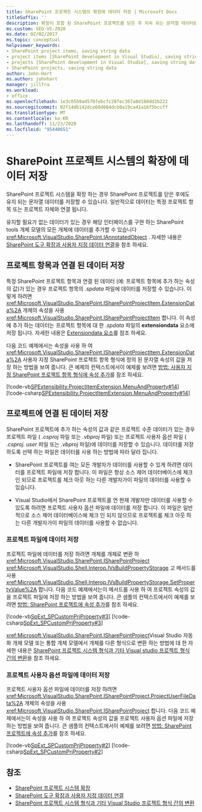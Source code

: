 ```yaml
---
title: SharePoint 프로젝트 시스템의 확장에 데이터 저장 | Microsoft Docs
titleSuffix: ''
description: 확장이 포함 된 SharePoint 프로젝트를 닫은 후 지속 되는 문자열 데이터를 저장 하는 방법에 대해 알아봅니다.
ms.custom: SEO-VS-2020
ms.date: 02/02/2017
ms.topic: conceptual
helpviewer_keywords:
- SharePoint project items, saving string data
- project items [SharePoint development in Visual Studio], saving string data
- projects [SharePoint development in Visual Studio], saving string data
- SharePoint projects, saving string data
author: John-Hart
ms.author: johnhart
manager: jillfra
ms.workload:
- office
ms.openlocfilehash: 1e3c05b9ad570febcfc28fec367a8d180dd2b222
ms.sourcegitcommit: 02f14db142dce68d084dcb0a19ca41a16f5bccff
ms.translationtype: MT
ms.contentlocale: ko-KR
ms.lasthandoff: 11/23/2020
ms.locfileid: "95440651"
---
```

# <a name="save-data-in-extensions-of-the-sharepoint-project-system"></a>SharePoint 프로젝트 시스템의 확장에 데이터 저장
  SharePoint 프로젝트 시스템을 확장 하는 경우 SharePoint 프로젝트를 닫은 후에도 유지 되는 문자열 데이터를 저장할 수 있습니다. 일반적으로 데이터는 특정 프로젝트 항목 또는 프로젝트 자체와 연결 됩니다.

 유지할 필요가 없는 데이터가 있는 경우 해당 인터페이스를 구현 하는 SharePoint tools 개체 모델의 모든 개체에 데이터를 추가할 수 있습니다 <xref:Microsoft.VisualStudio.SharePoint.IAnnotatedObject> . 자세한 내용은 [SharePoint 도구 확장과 사용자 지정 데이터 연결](../sharepoint/associating-custom-data-with-sharepoint-tools-extensions.md)을 참조 하세요.

## <a name="save-data-that-is-associated-with-a-project-item"></a>프로젝트 항목과 연결 된 데이터 저장
 특정 SharePoint 프로젝트 항목과 연결 된 데이터 (예: 프로젝트 항목에 추가 하는 속성의 값)가 있는 경우 프로젝트 항목의 *.spdata* 파일에 데이터를 저장할 수 있습니다. 이렇게 하려면 <xref:Microsoft.VisualStudio.SharePoint.ISharePointProjectItem.ExtensionData%2A> 개체의 속성을 사용 <xref:Microsoft.VisualStudio.SharePoint.ISharePointProjectItem> 합니다. 이 속성에 추가 하는 데이터는 프로젝트 항목에 대 한 *.spdata* 파일의 **extensiondata** 요소에 저장 됩니다. 자세한 내용은 [Extensiondata 요소](../sharepoint/extensiondata-element.md)를 참조 하세요.

 다음 코드 예제에서는 속성을 사용 하 여 <xref:Microsoft.VisualStudio.SharePoint.ISharePointProjectItem.ExtensionData%2A> 사용자 지정 SharePoint 프로젝트 항목 형식에 정의 된 문자열 속성의 값을 저장 하는 방법을 보여 줍니다. 큰 예제의 컨텍스트에서이 예제를 보려면 [방법: 사용자 지정 SharePoint 프로젝트 항목 형식에 속성 추가](../sharepoint/how-to-add-a-property-to-a-custom-sharepoint-project-item-type.md)를 참조 하세요.

 [!code-vb[SPExtensibility.ProjectItemExtension.MenuAndProperty#14](../sharepoint/codesnippet/VisualBasic/projectitemmenuandproperty/extension/projectitemtypeproperty.vb#14)]
 [!code-csharp[SPExtensibility.ProjectItemExtension.MenuAndProperty#14](../sharepoint/codesnippet/CSharp/projectitemmenuandproperty/extension/projectitemtypeproperty.cs#14)]

## <a name="save-data-that-is-associated-with-a-project"></a>프로젝트에 연결 된 데이터 저장
 SharePoint 프로젝트에 추가 하는 속성의 값과 같은 프로젝트 수준 데이터가 있는 경우 프로젝트 파일 ( *.csproj* 파일 또는 *.vbproj* 파일) 또는 프로젝트 사용자 옵션 파일 ( *.csproj. user* 파일 또는 *.vbproj* 파일)에 데이터를 저장할 수 있습니다. 데이터를 저장 하도록 선택 하는 파일은 데이터를 사용 하는 방법에 따라 달라 집니다.

- SharePoint 프로젝트를 여는 모든 개발자가 데이터를 사용할 수 있게 하려면 데이터를 프로젝트 파일에 저장 합니다. 이 파일은 항상 소스 제어 데이터베이스에 체크 인 되므로 프로젝트를 체크 아웃 하는 다른 개발자가이 파일의 데이터를 사용할 수 있습니다.

- Visual Studio에서 SharePoint 프로젝트를 연 현재 개발자만 데이터를 사용할 수 있도록 하려면 프로젝트 사용자 옵션 파일에 데이터를 저장 합니다. 이 파일은 일반적으로 소스 제어 데이터베이스에 체크 인 되지 않으므로 프로젝트를 체크 아웃 하는 다른 개발자가이 파일의 데이터를 사용할 수 없습니다.

### <a name="save-data-to-the-project-file"></a>프로젝트 파일에 데이터 저장
 프로젝트 파일에 데이터를 저장 하려면 개체를 개체로 변환 하 <xref:Microsoft.VisualStudio.SharePoint.ISharePointProject> <xref:Microsoft.VisualStudio.Shell.Interop.IVsBuildPropertyStorage> 고 메서드를 사용 <xref:Microsoft.VisualStudio.Shell.Interop.IVsBuildPropertyStorage.SetPropertyValue%2A> 합니다. 다음 코드 예제에서는이 메서드를 사용 하 여 프로젝트 속성의 값을 프로젝트 파일에 저장 하는 방법을 보여 줍니다. 큰 샘플의 컨텍스트에서이 예제를 보려면 [방법: SharePoint 프로젝트에 속성 추가](../sharepoint/how-to-add-a-property-to-sharepoint-projects.md)를 참조 하세요.

 [!code-vb[SpExt_SPCustomPrjProperty#3](../sharepoint/codesnippet/VisualBasic/customspproperty/customproperty.vb#3)]
 [!code-csharp[SpExt_SPCustomPrjProperty#3](../sharepoint/codesnippet/CSharp/customspproperty/customproperty.cs#3)]

 <xref:Microsoft.VisualStudio.SharePoint.ISharePointProject>Visual Studio 자동화 개체 모델 또는 통합 개체 모델에서 개체를 다른 형식으로 변환 하는 방법에 대 한 자세한 내용은 [SharePoint 프로젝트 시스템 형식과 기타 Visual studio 프로젝트 형식 간의 변환](../sharepoint/converting-between-sharepoint-project-system-types-and-other-visual-studio-project-types.md)을 참조 하세요.

### <a name="save-data-to-the-project-user-option-file"></a>프로젝트 사용자 옵션 파일에 데이터 저장
 프로젝트 사용자 옵션 파일에 데이터를 저장 하려면 <xref:Microsoft.VisualStudio.SharePoint.ISharePointProject.ProjectUserFileData%2A> 개체의 속성을 사용 <xref:Microsoft.VisualStudio.SharePoint.ISharePointProject> 합니다. 다음 코드 예제에서는이 속성을 사용 하 여 프로젝트 속성의 값을 프로젝트 사용자 옵션 파일에 저장 하는 방법을 보여 줍니다. 큰 샘플의 컨텍스트에서이 예제를 보려면 [방법: SharePoint 프로젝트에 속성 추가](../sharepoint/how-to-add-a-property-to-sharepoint-projects.md)를 참조 하세요.

 [!code-vb[SpExt_SPCustomPrjProperty#2](../sharepoint/codesnippet/VisualBasic/customspproperty/customproperty.vb#2)]
 [!code-csharp[SpExt_SPCustomPrjProperty#2](../sharepoint/codesnippet/CSharp/customspproperty/customproperty.cs#2)]

## <a name="see-also"></a>참조
- [SharePoint 프로젝트 시스템 확장](../sharepoint/extending-the-sharepoint-project-system.md)
- [SharePoint 도구 확장과 사용자 지정 데이터 연결](../sharepoint/associating-custom-data-with-sharepoint-tools-extensions.md)
- [SharePoint 프로젝트 시스템 형식과 기타 Visual Studio 프로젝트 형식 간의 변환](../sharepoint/converting-between-sharepoint-project-system-types-and-other-visual-studio-project-types.md)
